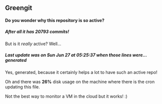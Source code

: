 ## Greengit

#### Do you wonder why this repository is so active?

##### After all it has 20793 commits!

But is it *really* active? Well...

##### Last update was on Sun Jun 27 at 05:25:37 when those lines were... generated

Yes, generated, because it certainly helps a lot to have such an active repo!

Oh and there was **26%** disk usage on the machine
where there is the cron updating this file.

Not the best way to monitor a VM in the cloud but it works! :)
